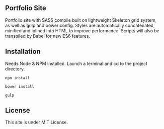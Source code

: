 ## Portfolio Site

Portfolio site with SASS compile built on lightweight Skeleton grid system, as well as gulp and bower config. Styles are automatically concatenated, minified and inlined into HTML to improve performance. Scripts will also be transpiled by Babel for new ES6 features.

## Installation

Needs Node & NPM installed.
Launch a terminal and cd to the project directory.
```
npm install
```
```
bower install
```
```
gulp
```

## License

This site is under MIT License.
